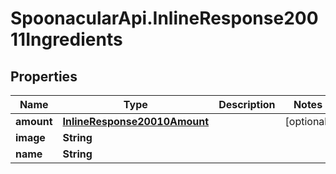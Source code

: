 # SpoonacularApi.InlineResponse20011Ingredients

## Properties

Name | Type | Description | Notes
------------ | ------------- | ------------- | -------------
**amount** | [**InlineResponse20010Amount**](InlineResponse20010Amount.md) |  | [optional] 
**image** | **String** |  | 
**name** | **String** |  | 


